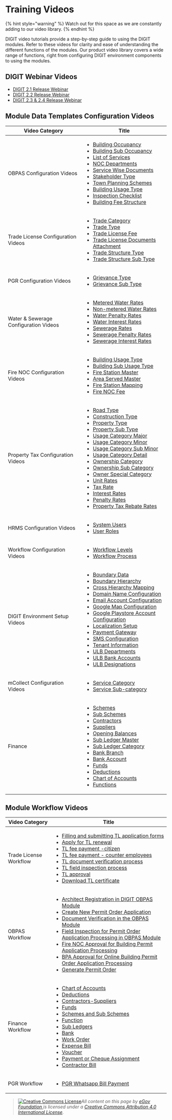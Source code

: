 # Training Videos

{% hint style="warning" %}
Watch out for this space as we are constantly adding to our video library.
{% endhint %}

DIGIT video tutorials provide a step-by-step guide to using the DIGIT modules. Refer to these videos for clarity and ease of understanding the different functions of the modules. Our product video library covers a wide range of functions, right from configuring DIGIT environment components to using the modules.

## DIGIT Webinar Videos

* [DIGIT 2.1 Release Webinar](https://youtu.be/ptG2IqHk4jw)
* [DIGIT 2.2 Release Webinar](https://youtu.be/jb6oHctAMkE)
* [DIGIT 2.3 & 2.4 Release Webinar](https://youtu.be/8f7cp30He4U)

## Module Data Templates Configuration Videos

| **Video Category**                    | **Title**                                                                                                                                                                                                                                                                                                                                                                                                                                                                                                                                                                                                                                                                                                                                                                                                                                                                                                                                                                                                                                                                                                                                                  |
| ------------------------------------- | ---------------------------------------------------------------------------------------------------------------------------------------------------------------------------------------------------------------------------------------------------------------------------------------------------------------------------------------------------------------------------------------------------------------------------------------------------------------------------------------------------------------------------------------------------------------------------------------------------------------------------------------------------------------------------------------------------------------------------------------------------------------------------------------------------------------------------------------------------------------------------------------------------------------------------------------------------------------------------------------------------------------------------------------------------------------------------------------------------------------------------------------------------------- |
| OBPAS Configuration Videos            | <ul><li><a href="https://youtu.be/2vmgQf6_3NU">Building Occupancy</a></li><li><a href="https://youtu.be/cgquixYUrfM">Building Sub Occupancy</a></li><li><a href="https://youtu.be/XkpI4kKUAaA">List of Services</a></li><li><a href="https://youtu.be/Xrzc7d7rHZ4">NOC Departments</a></li><li><a href="https://youtu.be/vf7vya3om2k">Service Wise Documents</a></li><li><a href="https://youtu.be/eZI92E3cl3c">Stakeholder Type</a></li><li><a href="https://youtu.be/5zJMTcCp9uU">Town Planning Schemes</a></li><li><a href="https://youtu.be/EfQRS-202Nc">Building Usage Type</a></li><li><a href="https://youtu.be/6AWmf0HjMbA">Inspection Checklist</a></li><li> <a href="https://youtu.be/caOX8p8E7d8">Building Fee Structure</a></li></ul>                                                                                                                                                                                                                                                                                                                                                                                                          |
| Trade License Configuration Videos    | <ul><li><a href="https://youtu.be/klnYNgSXH4I">Trade Category</a></li><li><a href="https://youtu.be/txWYTpHV6D4">Trade Type</a></li><li><a href="https://youtu.be/R8SAPByrkX0">Trade License Fee</a></li><li><a href="https://youtu.be/HxyRp6K4F7U">Trade License Documents Attachment</a></li><li><a href="https://youtu.be/PvfNRVuLOk0">Trade Structure Type</a></li><li><a href="https://youtu.be/tfcY_0YAd4M">Trade Structure Sub Type</a></li></ul>                                                                                                                                                                                                                                                                                                                                                                                                                                                                                                                                                                                                                                                                                                   |
| PGR Configuration Videos              | <ul><li><a href="https://youtu.be/7ggAkezdly4">Grievance Type</a></li><li><a href="https://youtu.be/4tFAKJpPmug">Grievance Sub Type</a></li></ul>                                                                                                                                                                                                                                                                                                                                                                                                                                                                                                                                                                                                                                                                                                                                                                                                                                                                                                                                                                                                          |
| Water & Sewerage Configuration Videos | <ul><li><a href="https://youtu.be/UlEFRhaEyt0">Metered Water Rates</a></li><li><a href="https://youtu.be/XJdCZiGeKjI">Non-metered Water Rates</a></li><li><a href="https://youtu.be/TovREjIrsMk">Water Penalty Rates</a></li><li><a href="https://youtu.be/vUwhGIKGq_4">Water Interest Rates</a></li><li><a href="https://youtu.be/S7OeCAW3ohk">Sewerage Rates</a></li><li><a href="https://youtu.be/y20kvt33n7E">Sewerage Penalty Rates</a></li><li><a href="https://youtu.be/TWpgk0ChU68">Sewerage Interest Rates</a></li></ul>                                                                                                                                                                                                                                                                                                                                                                                                                                                                                                                                                                                                                          |
| Fire NOC Configuration Videos         | <ul><li><a href="https://youtu.be/jI0G_lx8DSQ">Building Usage Type</a></li><li><a href="https://youtu.be/I7U6_0kQrkY">Building Sub Usage Type</a></li><li><a href="https://youtu.be/WPgGtw3MQtw">Fire Station Master</a></li><li><a href="https://youtu.be/CwPW5Dk4FU0">Area Served Master</a></li><li><a href="https://youtu.be/h1rW-LoN9sg">Fire Station Mapping</a></li><li><a href="https://youtu.be/ftNOcZF2IyU">Fire NOC Fee</a></li></ul>                                                                                                                                                                                                                                                                                                                                                                                                                                                                                                                                                                                                                                                                                                           |
| Property Tax Configuration Videos     | <ul><li><a href="https://youtu.be/XLfhJD2X_gY">Road Type</a></li><li><a href="https://youtu.be/fu-0KAKu2Pg">Construction Type</a></li><li><a href="https://youtu.be/AcUFoYqX4D8">Property Type</a></li><li><a href="https://youtu.be/Tm-oqkUVAjA">Property Sub Type</a></li><li><a href="https://youtu.be/mQL4Xp0mRtc">Usage Category Major</a></li><li><a href="https://youtu.be/0z3bPGrTYtw">Usage Category Minor</a></li><li><a href="https://youtu.be/2mYIgbCyrVo">Usage Category Sub Minor</a></li><li><a href="https://youtu.be/Q9RAG1mVNT8">Usage Category Detail</a></li><li><a href="https://youtu.be/T7QdmW9El6A">Ownership Category</a></li><li><a href="https://youtu.be/A0ZnYuhUUnY">Ownership Sub Category</a></li><li><a href="https://youtu.be/0zelFky9MrA">Owner Special Category</a></li><li><a href="https://youtu.be/fopcxByL-h8">Unit Rates</a></li><li><a href="https://youtu.be/uKvCoJsULZw">Tax Rate</a></li><li><a href="https://youtu.be/ifMuRJo4BDg">Interest Rates</a></li><li><a href="https://youtu.be/kex5fVuIgqw">Penalty Rates</a></li><li><a href="https://youtu.be/cqgWmuhI-4M">Property Tax Rebate Rates</a></li></ul> |
| HRMS Configuration Videos             | <ul><li><a href="https://youtu.be/CROJMfChrpk">System Users</a></li><li><a href="https://youtu.be/Lh1jvHx6dzM">User Roles</a></li></ul>                                                                                                                                                                                                                                                                                                                                                                                                                                                                                                                                                                                                                                                                                                                                                                                                                                                                                                                                                                                                                    |
| Workflow Configuration Videos         | <ul><li><a href="https://youtu.be/QP5IR7w8wIE">Workflow Levels</a></li><li><a href="https://youtu.be/PaCniA2fC7s">Workflow Process</a></li></ul>                                                                                                                                                                                                                                                                                                                                                                                                                                                                                                                                                                                                                                                                                                                                                                                                                                                                                                                                                                                                           |
| DIGIT Environment Setup Videos        | <ul><li><a href="https://youtu.be/sHBtwd7eC4s">Boundary Data</a></li><li><a href="https://youtu.be/Ge0uuFRTbs0">Boundary Hierarchy</a></li><li><a href="https://youtu.be/8kwwL-8CjE0">Cross Hierarchy Mapping</a></li><li><a href="https://youtu.be/2Itms5_W9oQ">Domain Name Configuration</a></li><li><a href="https://youtu.be/CtER8s8eUlA">Email Account Configuration</a></li><li><a href="https://youtu.be/Jht956XvZ7s">Google Map Configuration</a></li><li><a href="https://youtu.be/y5naiTXX5Sk">Google Playstore Account Configuration</a></li><li><a href="https://youtu.be/ZrQxEhQfQdU">Localization Setup</a></li><li><a href="https://youtu.be/x5tCc2ITJGo">Payment Gateway</a></li><li><a href="https://youtu.be/YlwwzAmEKrc">SMS Configuration</a></li><li><a href="https://youtu.be/9cHsKdBPtyQ">Tenant Information</a></li><li><a href="https://youtu.be/i1YT72aHOvE">ULB Departments</a></li><li><a href="https://youtu.be/ZQbl_F38MUo">ULB Bank Accounts</a></li><li><a href="https://youtu.be/GF01Hdbo3UU">ULB Designations</a></li></ul>                                                                                              |
| mCollect Configuration Videos         | <ul><li><a href="https://youtu.be/N-exC_4Zz-A">Service Category</a></li><li><a href="https://youtu.be/LsZQWtoeS-M">Service Sub-category</a></li></ul>                                                                                                                                                                                                                                                                                                                                                                                                                                                                                                                                                                                                                                                                                                                                                                                                                                                                                                                                                                                                      |
| Finance                               | <ul><li><a href="https://youtu.be/9QOeBLrGZAI">Schemes</a></li><li><a href="https://youtu.be/kKIib5kJEr0">Sub Schemes</a></li><li><a href="https://youtu.be/HoPksEjZiWs">Contractors</a></li><li><a href="https://youtu.be/NQXnVEq8e84">Suppliers</a></li><li><a href="https://youtu.be/LbZkTpYbxFA">Opening Balances</a></li><li><a href="https://youtu.be/tmNtOgdL4lE">Sub Ledger Master</a></li><li><a href="https://youtu.be/t6zYzhabjZg">Sub Ledger Category</a></li><li><a href="https://youtu.be/Q6IpDbyrdjw">Bank Branch</a></li><li><a href="https://youtu.be/ueXg-943IdA">Bank Account</a></li><li><a href="https://youtu.be/wwS1W_9yEGU">Funds</a></li><li><a href="https://youtu.be/SlsF21UORn0">Deductions</a></li><li><a href="https://youtu.be/fSMaZydCsmA">Chart of Accounts</a></li><li><a href="https://youtu.be/ljBbzVcEQjU">Functions</a></li></ul>                                                                                                                                                                                                                                                                                    |

## Module Workflow Videos

| Video Category         | Title                                                                                                                                                                                                                                                                                                                                                                                                                                                                                                                                                                                                                                                                                                                                                                                                                                                                                    |
| ---------------------- | ---------------------------------------------------------------------------------------------------------------------------------------------------------------------------------------------------------------------------------------------------------------------------------------------------------------------------------------------------------------------------------------------------------------------------------------------------------------------------------------------------------------------------------------------------------------------------------------------------------------------------------------------------------------------------------------------------------------------------------------------------------------------------------------------------------------------------------------------------------------------------------------- |
| Trade License Workflow | <ul><li><a href="https://youtu.be/aTJf5GFIQ_M">Filling and submitting TL application forms</a></li><li><a href="https://youtu.be/vVkhrDr9ZAM">Apply for TL renewal</a></li><li><a href="https://youtu.be/lE8qyJSKoqg">TL fee payment -citizen</a></li><li><a href="https://youtu.be/OhLnRYE4e_0">TL fee payment - counter employees</a></li><li><a href="https://youtu.be/Sm4pjAUyHoY">TL document verification process</a></li><li><a href="https://youtu.be/QHjUbe7iOvw">TL field inspection process</a></li><li><a href="https://youtu.be/jRhSkdRQbt8">TL approval</a></li><li><a href="https://youtu.be/F076abqOuow">Download TL certificate</a></li></ul>                                                                                                                                                                                                                           |
| OBPAS Workflow         | <ul><li><a href="https://youtu.be/UVGa46oBSE0">Architect Registration in DIGIT OBPAS Module</a></li><li><a href="https://youtu.be/cC2GRxu9BYQ">Create New Permit Order Application</a></li><li><a href="https://youtu.be/48gALXQICoY">Document Verification in the OBPAS Module</a></li><li><a href="https://youtu.be/gWcJmsaUUBw">Field Inspection for Permit Order Application Processing in OBPAS Module</a></li><li><a href="https://youtu.be/Ga0ChZ3SWpA">Fire NOC Approval for Building Permit Application Processing</a></li><li><a href="https://youtu.be/PFCYSmfHBAo">BPA Approval for Online Building Permit Order Application Processing</a></li><li><a href="https://youtu.be/eZJpIRrwwOc">Generate Permit Order</a></li></ul>                                                                                                                                               |
| Finance Workflow       | <ul><li><a href="https://youtu.be/ZAVVDHxYt8U">Chart of Accounts</a></li><li><a href="https://youtu.be/VbyohwHvQ2o">Deductions</a></li><li><a href="https://youtu.be/Pk0Uat4wi5s">Contractors-Suppliers</a></li><li><a href="https://youtu.be/x_ol6KurLSA">Funds</a></li><li><a href="https://youtu.be/B430Wcmy6bs">Schemes and Sub Schemes</a></li><li><a href="https://youtu.be/NVaYuTnRBPE">Function</a></li><li><a href="https://youtu.be/iCeEXrpyxjM">Sub Ledgers</a></li><li><a href="https://youtu.be/cNgbQygOJUE">Bank</a></li><li><a href="https://youtu.be/sq4jmKG0kWo">Work Order</a></li><li><a href="https://youtu.be/daJCNKJWS5A">Expense Bill</a></li><li><a href="https://youtu.be/yPRkXHYpIfA">Voucher</a></li><li><a href="https://youtu.be/xwhOhTMYTRc">Payment or Cheque Assignment</a></li><li><a href="https://youtu.be/fWeTz8I9bRs">Contractor Bill</a></li></ul> |
| PGR Workflow           | <ul><li><a href="https://youtu.be/uAPdghG-dH4">PGR Whatsapp Bill Payment</a></li></ul>                                                                                                                                                                                                                                                                                                                                                                                                                                                                                                                                                                                                                                                                                                                                                                                                   |

> [![Creative Commons License](https://i.creativecommons.org/l/by/4.0/80x15.png)](http://creativecommons.org/licenses/by/4.0/)_All content on this page by_ [_eGov Foundation_ ](https://egov.org.in/)_is licensed under a_ [_Creative Commons Attribution 4.0 International License_](http://creativecommons.org/licenses/by/4.0/)_._
